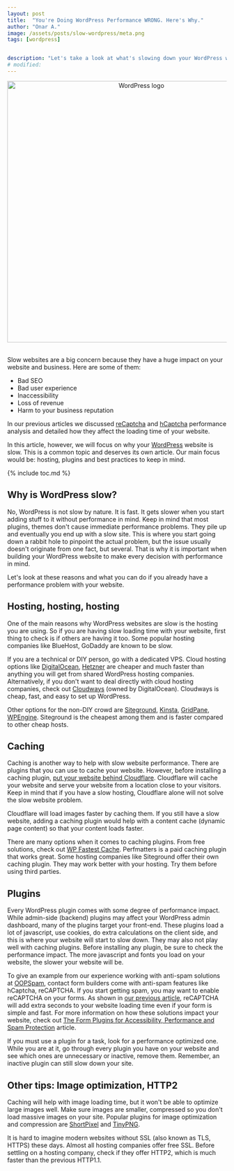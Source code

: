 ```yaml
---
layout: post
title:  "You're Doing WordPress Performance WRONG. Here's Why."
author: "Onar A."
image: /assets/posts/slow-wordpress/meta.png
tags: [wordpress]


description: "Let's take a look at what's slowing down your WordPress website and what you can do to fix it."
# modified: 
---
```

<center>
<img loading="lazy"  width="600" alt="WordPress logo" src="/blog/assets/posts/slow-wordpress/wp.png">
</center>
<br/>

Slow websites are a big concern because they have a huge impact on your website and business. Here are some of them:

- Bad SEO
- Bad user experience
- Inaccessibility
- Loss of revenue
- Harm to your business reputation

In our previous articles we discussed [reCaptcha](https://www.oopspam.com/blog/recaptcha-performance-analyses) and [hCaptcha](https://www.oopspam.com/blog/hcaptcha-performance-analyses) performance analysis and detailed how they affect the loading time of your website.

In this article, however, we will focus on why your [WordPress](https://wordpress.org/) website is slow. This is a common topic and deserves its own article. Our main focus would be: hosting, plugins and best practices to keep in mind.

{% include toc.md %}

## Why is WordPress slow?

No, WordPress is not slow by nature. It is fast. It gets slower when you start adding stuff to it without performance in mind. Keep in mind that most plugins, themes don't cause immediate performance problems. They pile up and eventually you end up with a slow site. This is where you start going down a rabbit hole to pinpoint the actual problem, but the issue usually doesn't originate from one fact, but several. That is why it is important when building your WordPress website to make every decision with performance in mind.

Let's look at these reasons and what you can do if you already have a performance problem with your website.

## Hosting, hosting, hosting

One of the main reasons why WordPress websites are slow is the hosting you are using. So if you are having slow loading time with your website, first thing to check is if others are having it too. Some popular hosting companies like BlueHost, GoDaddy are known to be slow.

If you are a technical or DIY person, go with a dedicated VPS. Cloud hosting options like [DigitalOcean](https://www.digitalocean.com/), [Hetzner](https://www.hetzner.com/) are cheaper and much faster than anything you will get from shared WordPress hosting companies. Alternatively, if you don't want to deal directly with cloud hosting companies, check out [Cloudways](https://www.cloudways.com/en/) (owned by DigitalOcean). Cloudways is cheap, fast, and easy to set up WordPress.

Other options for the non-DIY crowd are [Siteground](https://www.siteground.com/), [Kinsta](https://kinsta.com/), [GridPane](https://gridpane.com/), [WPEngine](https://wpengine.com/). Siteground is the cheapest among them and is faster compared to other cheap hosts.

## Caching

Caching is another way to help with slow website performance. There are plugins that you can use to cache your website. However, before installing a caching plugin, [put your website behind Cloudflare](https://developers.cloudflare.com/fundamentals/setup/account-setup/add-site/). Cloudflare will cache your website and serve your website from a location close to your visitors. Keep in mind that if you have a slow hosting, Cloudflare alone will not solve the slow website problem. 

Cloudflare will load images faster by caching them. If you still have a slow website, adding a caching plugin would help with a content cache (dynamic page content) so that your content loads faster. 

There are many options when it comes to caching plugins. From free solutions, check out [WP Fastest Cache](https://wordpress.org/plugins/wp-fastest-cache/). Perfmatters is a paid caching plugin that works great. Some hosting companies like Siteground offer their own caching plugin. They may work better with your hosting. Try them before using third parties.

## Plugins

Every WordPress plugin comes with some degree of performance impact. While admin-side (backend) plugins may affect your WordPress admin dashboard, many of the plugins target your front-end. These plugins load a lot of javascript, use cookies, do extra calculations on the client side, and this is where your website will start to slow down. They may also not play well with caching plugins. Before installing any plugin, be sure to check the performance impact. The more javascript and fonts you load on your website, the slower your website will be.

To give an example from our experience working with anti-spam solutions at [OOPSpam](https://www.oopspam.com/), contact form builders come with anti-spam features like hCaptcha, reCAPTCHA. If you start getting spam, you may want to enable reCAPTCHA on your forms. As shown in [our previous article](https://www.oopspam.com/blog/recaptcha-performance-analyses), reCAPTCHA will add extra seconds to your website loading time even if your form is simple and fast. For more information on how these solutions impact your website, check out [The Form Plugins for Accessibility, Performance and Spam Protection](https://www.oopspam.com/blog/best-wordpress-form-builder-plugins) article.

If you must use a plugin for a task, look for a performance optimized one. While you are at it, go through every plugin you have on your website and see which ones are unnecessary or inactive, remove them. Remember, an inactive plugin can still slow down your site.

## Other tips: Image optimization, HTTP2

Caching will help with image loading time, but it won't be able to optimize large images well. Make sure images are smaller, compressed so you don't load massive images on your site. Popular plugins for image optimization and compression are [ShortPixel](https://wordpress.org/plugins/shortpixel-image-optimiser/) and [TinyPNG](https://wordpress.org/plugins/tiny-compress-images/).


It is hard to imagine modern websites without SSL (also known as TLS, HTTPS) these days. Almost all hosting companies offer free SSL. Before settling on a hosting company, check if they offer HTTP2, which is much faster than the previous HTTP1.1.